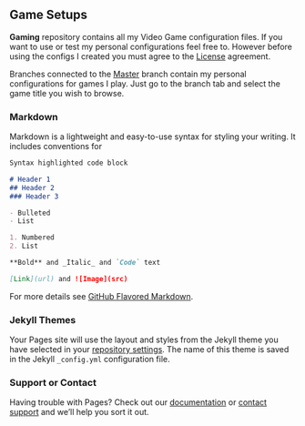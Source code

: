## Game Setups
**Gaming** repository contains all my Video Game configuration files. If you want to use or test my personal configurations feel free to. However before using the configs I created you must agree to the [License](https://github.com/Plexol/Gaming/blob/master/LICENSE) agreement.

Branches connected to the [Master](https://github.com/Plexol/Gaming/tree/master) branch contain my personal configurations for games I play. Just go to the branch tab and select the game title you wish to browse.

### Markdown

Markdown is a lightweight and easy-to-use syntax for styling your writing. It includes conventions for

```markdown
Syntax highlighted code block

# Header 1
## Header 2
### Header 3

- Bulleted
- List

1. Numbered
2. List

**Bold** and _Italic_ and `Code` text

[Link](url) and ![Image](src)
```

For more details see [GitHub Flavored Markdown](https://guides.github.com/features/mastering-markdown/).

### Jekyll Themes

Your Pages site will use the layout and styles from the Jekyll theme you have selected in your [repository settings](https://github.com/Plexol/Gaming/settings). The name of this theme is saved in the Jekyll `_config.yml` configuration file.

### Support or Contact

Having trouble with Pages? Check out our [documentation](https://help.github.com/categories/github-pages-basics/) or [contact support](https://github.com/contact) and we’ll help you sort it out.
